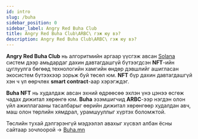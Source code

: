 ```yaml
---
id: intro
slug: /buha
sidebar_position: 0
sidebar_label: Angry Red Buha Club
title: Angry Red Buha Club\ARBC\ гэж юу вэ?
description: Angry Red Buha Club\ARBC\ гэж юу вэ?
---
```

**Angry Red Buha Club** нь алгоритмийн аргаар үүсгэж авсан [Solana](https://solana.com/) систем дээр амьдардаг дахин давтагдашгүй бүтээгдсэн **NFT**-ийн цуглуулга бөгөөд технологийн хамгийн өндөр дэвшлийг ашигласан экосистем бүтээхээр зорьж буй төсөл юм. **NFT** бүр дахин давтагдашгүй хэн ч үл өөрчлөх **smart contract**-аар хэрэгждэг.

**Buha NFT** нь худалдаж авсан эхний  өдрөөсөө эхлэн үнэ цэнээ өсгөж чадах дижитал хөрөнгө юм. **Buha** эзэмшигчид **ARBC**-ээр нэгдэн олон үйл ажиллагааны тасалбарыг өөрийн дижитал хөрөнгөөр худалдан авч, маш олон төрлийн хямдрал, урамшууллыг хүртэх боломжтой.

Төслийн тухай дэлгэрэнгүй мэдээлэл авахыг хүсвэл албан ёсны сайтаар зочлоорой ->
[Buha.mn](https://buha.mn/)
